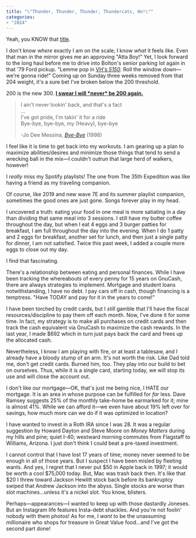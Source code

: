 ```yaml
---
title: "\"Thunder, Thunder, Thunder, Thundercats, Ho!\""
categories:
- "2024"
---
```


Yeah, you KNOW that [title](https://www.youtube.com/watch?v=HcGNqrAtsgg).

I don't know *where* exactly I am on the scale; I know *what* it feels like.  Even that man in the mirror gives me an approving "Atta Boy!"  Yet, I look forward to the long haul before me to drive into Bolton's senior parking lot again in that '79 Ford pickup.  "Lemme pop in [VH's *5150*](https://music.youtube.com/playlist?list=OLAK5uy_lp6BoQQvvS78moYBUPdzb87d-xV0_KHnE&si=j1syKeHCVCVeQPFR).  Roll the window down—we're gonna ride!"  Coming up on Sunday three weeks removed from that 204 weight, it's a sure bet I've broken below the 200 threshold.  

200 is the new 300. [**I swear I will \*never\* be 200 again.**](/2024-05-27-night-rider/) 

>I ain't never lookin' back, and that's a fact  
...  
I've got pride, I'm takin' it for a ride  
Bye-bye, bye-bye, my (Heavy), bye-bye
>
> -Jo Dee Messina, [*Bye-Bye*](https://music.youtube.com/watch?v=QE87kIPRNTQ&si=dnM0sWErt_i3S4BP) (1998)

I feel like it is time to get back into my workouts.  I am gearing up a plan to maximize abilities/desires and minimize those things that tend to send a wrecking ball in the mix—I couldn't outrun that large herd of walkers, however!

I *really* miss my Spotify playlists!  The one from The 35th Expedition was like having a friend as my traveling companion.

Of course, like 2019 and new wave 7E and its summer playlist companion, sometimes the good ones are just gone.  Songs forever play in my head.

I uncovered a truth:  eating your food in one meal is more satiating in a day than dividing that same meal into 3 sessions.  I still have my butter coffee throughout the day, but when I eat 4 eggs and 3 burger patties for breakfast, I am full throughout the day into the evening.  When I do 1 patty and 2 eggs for breakfast, another set for lunch, and then just a single patty for dinner, I am not satisfied.  Twice this past week, I added a couple more eggs to close out my day.

I find that fascinating.

There's a relationship between eating and personal finances.  While I have been tracking the whereabouts of every penny for 15 years on GnuCash, there are always strategies to implement.  Mortgage and student loans notwithstanding, I have no debt.  I pay cars off in cash, though financing is a temptress.  "Have TODAY and pay for it in the years to come!"  

I have been torched by credit cards, but I *still* gamble that I'll have the fiscal resources/discipline to pay them off each month.  Now, I've done it for some time.  In fact, my strategy is to make all purchases on credit cards and then track the cash equivalent via GnuCash to maximize the cash rewards.  In the last year, I made $692 which in turn just pays back the card and frees up the allocated cash.  

Nevertheless, I know I am playing with fire, or at least a tablesaw, and I already have a bloody stump of an arm.  It's not worth the risk.  Like Dad told me, don't get credit cards.  Burned him, too.  They play into our build to bet on ourselves.  Thus, while it is a single card, starting today, we will stop its use and will close the account out.  

I don't like our mortgage—OK, that's just me being nice, I HATE our mortgage.  It is an area in whose purpose can be fulfilled for *far* less.  Dave Ramsey suggests 25% of the monthly take-home be earmarked for it; mine is almost 41%.  While we can afford it—we even have about 19% left over for savings, how much more can we do if it was optimized in location?  

I have wanted to invest in a Roth IRA since I was 28.  It was a regular suggestion by Howard Dayton and Steve Moore on *Money Matters* during my hills and pine; quiet I-40; westward morning commutes from Flagstaff to Williams, Arizona.  I just don't think I could beat a pre-taxed investment.

I cannot control that I have lost 17 years of time; money never seemed to be enough in all of those years.  But I suspect I have been misled by fleeting wants.  And yes, I regret that I never put $50 in Apple back in 1997; it would be worth a cool $75,000 today.  But, Mac was trash back then.  It's like that $20 I threw toward Jackson Hewlitt stock back before its bankruptcy swiped that Andrew Jackson into the abyss.  Single stocks are worse than slot machines...unless it's a nickel slot.  You know, blisters.

Perhaps—appearances—I wanted to keep up with those dastardly Joneses.  But an Instagram life features Insta-debt shackles.  And you're not foolin' nobody with them photos!  As for me, I *want* to be the unassuming millionaire who shops for treasure in Great Value food...and I've got the second part done!



